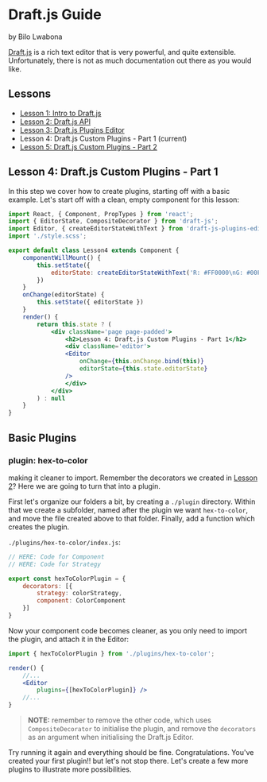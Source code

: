 # Draft.js Guide
by Bilo Lwabona

[Draft.js](https://draftjs.org/) is a rich text editor that is very powerful, and quite extensible. Unfortunately, there is not as much documentation out there as you would like.

## Lessons

- [Lesson 1: Intro to Draft.js](https://github.com/bilo-io/draft-js-guide/tree/master/src/app/pages/lesson1)
- [Lesson 2: Draft.js API](https://github.com/bilo-io/draft-js-guide/tree/master/src/app/pages/lesson2)
- [Lesson 3: Draft.js Plugins Editor](https://github.com/bilo-io/draft-js-guide/tree/master/src/app/pages/lesson3)
- Lesson 4: Draft.js Custom Plugins - Part 1 (current)
- [Lesson 5: Draft.js Custom Plugins - Part 2](https://github.com/bilo-io/draft-js-guide/tree/master/src/app/pages/lesson5)

## Lesson 4: Draft.js Custom Plugins - Part 1


In this step we cover how to create plugins, starting off with a basic example.
Let's start off with a clean, empty component for this lesson:

```jsx
import React, { Component, PropTypes } from 'react';
import { EditorState, CompositeDecorator } from 'draft-js';
import Editor, { createEditorStateWithText } from 'draft-js-plugins-editor';
import './style.scss';

export default class Lesson4 extends Component {
    componentWillMount() {
        this.setState({
            editorState: createEditorStateWithText('R: #FF0000\nG: #00FF00\nB: #0000FF')
        })
    }
    onChange(editorState) {
        this.setState({ editorState })
    }
    render() {
        return this.state ? (
            <div className='page page-padded'>
                <h2>Lesson 4: Draft.js Custom Plugins - Part 1</h2>
                <div className='editor'>
                <Editor 
                    onChange={this.onChange.bind(this)}
                    editorState={this.state.editorState} 
                />        
                </div>
            </div>
        ) : null
    }
}
```

## Basic Plugins


### plugin: hex-to-color

making it cleaner to import. Remember the decorators we created in [Lesson 2](https://github.com/bilo-io/draft-js-guide/tree/master/src/app/pages/lesson2#decorators)? Here we are going to turn that into a plugin.

First let's organize our folders a bit, by creating a `./plugin` directory. Within that we create a subfolder, named after the plugin we want `hex-to-color`, and move the file created above to that folder. Finally, add a function which creates the plugin.

`./plugins/hex-to-color/index.js`:
```jsx
// HERE: Code for Component
// HERE: Code for Strategy

export const hexToColorPlugin = {
    decorators: [{
        strategy: colorStrategy,
        component: ColorComponent
    }]
}
```

Now your component code becomes cleaner, as you only need to import the plugin, and attach it in the Editor:

```jsx
import { hexToColorPlugin } from './plugins/hex-to-color';
```
```jsx
render() {
    //...
    <Editor
        plugins={[hexToColorPlugin]} />
    //...
}
```

>**NOTE:** remember to remove the other code, which uses `CompositeDecorator` to initialise the plugin, and remove the `decorators` as an argument when initialising the Draft.js Editor.

Try running it again and everything should be fine. Congratulations. You've created your first plugin!! but let's not stop there. Let's create a few more plugins to illustrate more possibilities.
